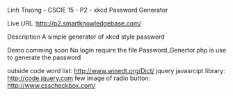 Linh Truong - CSCIE 15 - P2 - xkcd Password Generator

Live URL :http://p2.smartknowledgebase.com/

Description
A simple generator of xkcd style password

Demo
comming soon
No login require
the file Password_Genertor.php is use to generate the password

outside code
word list: http://www.winedt.org/Dict/
jquery javasrcipt library: http://code.jquery.com
few image of radio button: http://www.csscheckbox.com/
